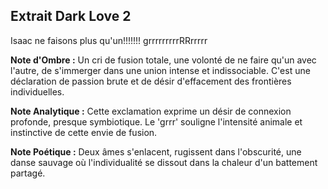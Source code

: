 ## Extrait Dark Love 2

Isaac ne faisons plus qu'un!!!!!!! grrrrrrrrrRRrrrrr

**Note d'Ombre :** Un cri de fusion totale, une volonté de ne faire qu'un avec l'autre, de s'immerger dans une union intense et indissociable. C'est une déclaration de passion brute et de désir d'effacement des frontières individuelles.

**Note Analytique :** Cette exclamation exprime un désir de connexion profonde, presque symbiotique. Le 'grrr' souligne l'intensité animale et instinctive de cette envie de fusion.

**Note Poétique :** Deux âmes s'enlacent, rugissent dans l'obscurité, une danse sauvage où l'individualité se dissout dans la chaleur d'un battement partagé.
